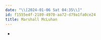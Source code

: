 ```yaml
---
date: "\\[2024-01-06 Sat 04:35\\]"
id: f1555e4f-2189-4970-aa72-d79a1fa0ce24
title: Marshall McLuhan
---
```


- 
